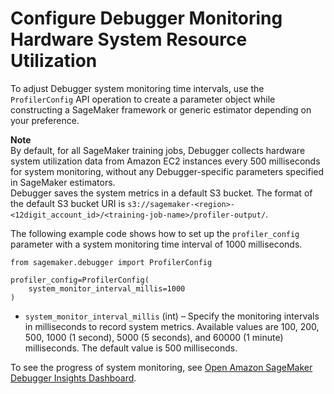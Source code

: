 # Configure Debugger Monitoring Hardware System Resource Utilization<a name="debugger-configure-system-monitoring"></a>

To adjust Debugger system monitoring time intervals, use the `ProfilerConfig` API operation to create a parameter object while constructing a SageMaker framework or generic estimator depending on your preference\.

**Note**  
By default, for all SageMaker training jobs, Debugger collects hardware system utilization data from Amazon EC2 instances every 500 milliseconds for system monitoring, without any Debugger\-specific parameters specified in SageMaker estimators\.   
Debugger saves the system metrics in a default S3 bucket\. The format of the default S3 bucket URI is `s3://sagemaker-<region>-<12digit_account_id>/<training-job-name>/profiler-output/`\.

The following example code shows how to set up the `profiler_config` parameter with a system monitoring time interval of 1000 milliseconds\.

```
from sagemaker.debugger import ProfilerConfig

profiler_config=ProfilerConfig(
    system_monitor_interval_millis=1000
)
```
+  `system_monitor_interval_millis` \(int\) – Specify the monitoring intervals in milliseconds to record system metrics\. Available values are 100, 200, 500, 1000 \(1 second\), 5000 \(5 seconds\), and 60000 \(1 minute\) milliseconds\. The default value is 500 milliseconds\.

To see the progress of system monitoring, see [Open Amazon SageMaker Debugger Insights Dashboard](debugger-on-studio-insights.md)\.